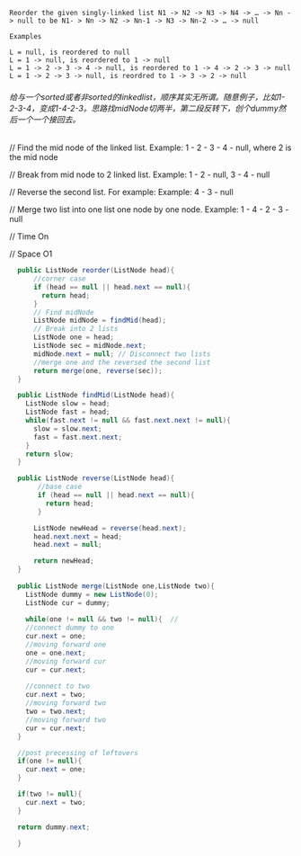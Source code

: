 ```
Reorder the given singly-linked list N1 -> N2 -> N3 -> N4 -> … -> Nn -> null to be N1- > Nn -> N2 -> Nn-1 -> N3 -> Nn-2 -> … -> null

Examples

L = null, is reordered to null
L = 1 -> null, is reordered to 1 -> null
L = 1 -> 2 -> 3 -> 4 -> null, is reordered to 1 -> 4 -> 2 -> 3 -> null
L = 1 -> 2 -> 3 -> null, is reordred to 1 -> 3 -> 2 -> null
```

###### 给与一个sorted或者非sorted的linkedlist，顺序其实无所谓。随意例子，比如1-2-3-4，变成1-4-2-3。思路找midNode切两半，第二段反转下，创个dummy然后一个一个接回去。

// Find the mid node of the linked list.  Example: 1 - 2 - 3 - 4 - null, where 2 is the mid node

// Break from mid node to 2 linked list.  Example: 1 - 2 - null,     3 - 4 - null

 // Reverse the second list. For example:  Example: 4 - 3 - null

 // Merge two list into one list one node by one node.  Example: 1 - 4 - 2 - 3 - null 

 // Time On  

 // Space O1

```java
  public ListNode reorder(ListNode head){
      //corner case
      if (head == null || head.next == null){
        return head;
      }
      // Find midNode
      ListNode midNode = findMid(head);
      // Break into 2 lists
      ListNode one = head;
      ListNode sec = midNode.next;
      midNode.next = null; // Disconnect two lists
      //merge one and the reversed the second list
      return merge(one, reverse(sec));
  }

  public ListNode findMid(ListNode head){
    ListNode slow = head;
    ListNode fast = head;
    while(fast.next != null && fast.next.next != null){
      slow = slow.next;
      fast = fast.next.next;
    } 
    return slow;
  }

  public ListNode reverse(ListNode head){
       //base case
       if (head == null || head.next == null){
         return head;
       } 

      ListNode newHead = reverse(head.next);
      head.next.next = head;
      head.next = null;

      return newHead;
  }
  
  public ListNode merge(ListNode one,ListNode two){
    ListNode dummy = new ListNode(0);
    ListNode cur = dummy;
    
    while(one != null && two != null){  //
    //connect dummy to one
    cur.next = one;
    //moving forward one
    one = one.next;
    //moving forward cur
    cur = cur.next;
    
    //connect to two
    cur.next = two;
    //moving forward two
    two = two.next;
    //moving forward two
    cur = cur.next;
  }

  //post precessing of leftovers
  if(one != null){
    cur.next = one;
  }

  if(two != null){
    cur.next = two;
  }

  return dummy.next;  

  }
```

